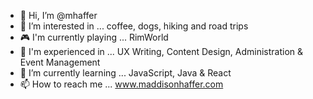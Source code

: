 - 👋 Hi, I’m @mhaffer
- 👀 I’m interested in ... coffee, dogs, hiking and road trips
- 🎮 I'm currently playing ... RimWorld
- 🎯 I'm experienced in ... UX Writing, Content Design, Administration & Event Management
- 🌱 I’m currently learning ... JavaScript, Java & React
- 📫 How to reach me ... www.maddisonhaffer.com

<!---
mhaffer/mhaffer is a ✨ special ✨ repository because its `README.md` (this file) appears on your GitHub profile.
You can click the Preview link to take a look at your changes.
--->
